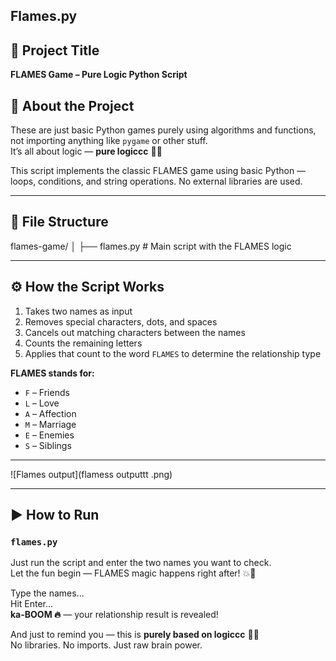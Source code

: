 ## Flames.py

## 📌 Project Title  
**FLAMES Game – Pure Logic Python Script**

## 🧠 About the Project  
These are just basic Python games purely using algorithms and functions, not importing anything like `pygame` or other stuff.  
It’s all about logic — **pure logiccc** 🧠🔥

This script implements the classic FLAMES game using basic Python — loops, conditions, and string operations. No external libraries are used.

---

## 📁 File Structure  

flames-game/
│
├── flames.py # Main script with the FLAMES logic

---

## ⚙️ How the Script Works  

1. Takes two names as input  
2. Removes special characters, dots, and spaces  
3. Cancels out matching characters between the names  
4. Counts the remaining letters  
5. Applies that count to the word `FLAMES` to determine the relationship type

**FLAMES stands for:**

- `F` – Friends  
- `L` – Love  
- `A` – Affection  
- `M` – Marriage  
- `E` – Enemies  
- `S` – Siblings  

---

![Flames output](flamess outputtt .png)

---
## ▶️ How to Run  
### `flames.py`

Just run the script and enter the two names you want to check.  
Let the fun begin — FLAMES magic happens right after! 💥💖  

Type the names...  
Hit Enter...  
**ka-BOOM 🔥** — your relationship result is revealed!

And just to remind you — this is **purely based on logiccc** 🧠✨  
No libraries. No imports. Just raw brain power.


